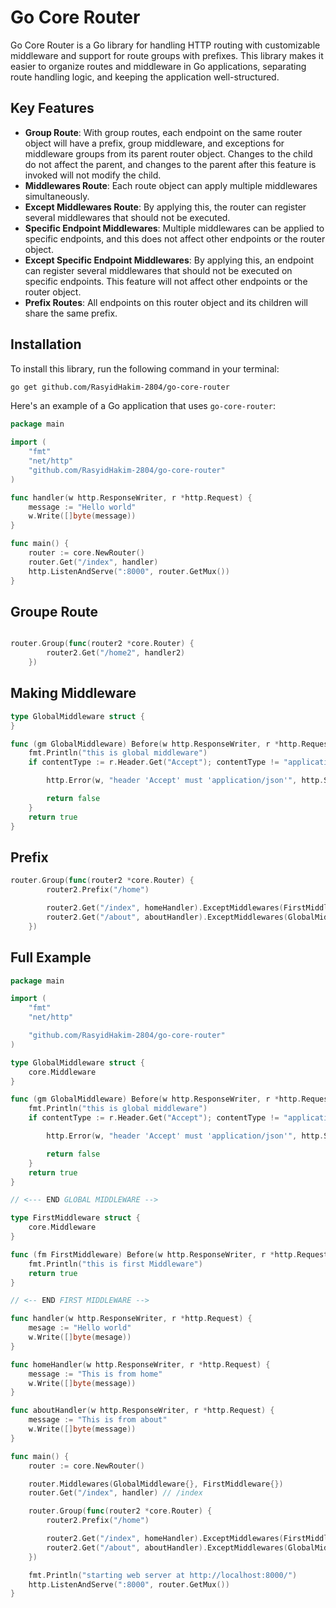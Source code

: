 # Go Core Router

Go Core Router is a Go library for handling HTTP routing with customizable middleware and support for route groups with prefixes. This library makes it easier to organize routes and middleware in Go applications, separating route handling logic, and keeping the application well-structured.

## Key Features

- **Group Route**: With group routes, each endpoint on the same router object will have a prefix, group middleware, and exceptions for middleware groups from its parent router object. Changes to the child do not affect the parent, and changes to the parent after this feature is invoked will not modify the child.
- **Middlewares Route**: Each route object can apply multiple middlewares simultaneously.
- **Except Middlewares Route**: By applying this, the router can register several middlewares that should not be executed.
- **Specific Endpoint Middlewares**: Multiple middlewares can be applied to specific endpoints, and this does not affect other endpoints or the router object.
- **Except Specific Endpoint Middlewares**: By applying this, an endpoint can register several middlewares that should not be executed on specific endpoints. This feature will not affect other endpoints or the router object.
- **Prefix Routes**: All endpoints on this router object and its children will share the same prefix.

## Installation

To install this library, run the following command in your terminal:

```bash
go get github.com/RasyidHakim-2804/go-core-router
```

Here's an example of a Go application that uses `go-core-router`:

```go
package main

import (
    "fmt"
    "net/http"
    "github.com/RasyidHakim-2804/go-core-router"
)

func handler(w http.ResponseWriter, r *http.Request) {
    message := "Hello world"
    w.Write([]byte(message))
}

func main() {
    router := core.NewRouter()
    router.Get("/index", handler)
    http.ListenAndServe(":8000", router.GetMux())
}
```
## Groupe Route

```go

router.Group(func(router2 *core.Router) {
		router2.Get("/home2", handler2)
	})

```

## Making Middleware
```go
type GlobalMiddleware struct {
}

func (gm GlobalMiddleware) Before(w http.ResponseWriter, r *http.Request) bool {
	fmt.Println("this is global middleware")
	if contentType := r.Header.Get("Accept"); contentType != "application/json" {

		http.Error(w, "header 'Accept' must 'application/json'", http.StatusUnsupportedMediaType)

		return false
	}
	return true
}
```
## Prefix

```go
router.Group(func(router2 *core.Router) {
		router2.Prefix("/home")

		router2.Get("/index", homeHandler).ExceptMiddlewares(FirstMiddleware{})   // /home/index
		router2.Get("/about", aboutHandler).ExceptMiddlewares(GlobalMiddleware{}) // /home/about
	})
```

## Full Example

```go
package main

import (
	"fmt"
	"net/http"

	"github.com/RasyidHakim-2804/go-core-router"
)

type GlobalMiddleware struct {
	core.Middleware
}

func (gm GlobalMiddleware) Before(w http.ResponseWriter, r *http.Request) bool {
	fmt.Println("this is global middleware")
	if contentType := r.Header.Get("Accept"); contentType != "application/json" {

		http.Error(w, "header 'Accept' must 'application/json'", http.StatusUnsupportedMediaType)

		return false
	}
	return true
}

// <--- END GLOBAL MIDDLEWARE -->

type FirstMiddleware struct {
	core.Middleware
}

func (fm FirstMiddleware) Before(w http.ResponseWriter, r *http.Request) bool {
	fmt.Println("this is first Middleware")
	return true
}

// <-- END FIRST MIDDLEWARE -->

func handler(w http.ResponseWriter, r *http.Request) {
	mesage := "Hello world"
	w.Write([]byte(mesage))
}

func homeHandler(w http.ResponseWriter, r *http.Request) {
	message := "This is from home"
	w.Write([]byte(message))
}

func aboutHandler(w http.ResponseWriter, r *http.Request) {
	message := "This is from about"
	w.Write([]byte(message))
}

func main() {
	router := core.NewRouter()

	router.Middlewares(GlobalMiddleware{}, FirstMiddleware{})
	router.Get("/index", handler) // /index

	router.Group(func(router2 *core.Router) {
		router2.Prefix("/home")

		router2.Get("/index", homeHandler).ExceptMiddlewares(FirstMiddleware{})   // /home/index
		router2.Get("/about", aboutHandler).ExceptMiddlewares(GlobalMiddleware{}) // /home/about
	})

	fmt.Println("starting web server at http://localhost:8000/")
	http.ListenAndServe(":8000", router.GetMux())
}


```